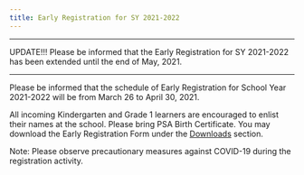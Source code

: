 ```yaml
---
title: Early Registration for SY 2021-2022
---
```


**************************************************************************************************************
UPDATE!!!
Please be informed that the Early Registration for SY 2021-2022 has been extended until the end of May, 2021.

**************************************************************************************************************

Please be informed that the schedule of Early Registration for School Year 2021-2022 will be from March 26 to April 30, 2021.

All incoming Kindergarten and Grade 1 learners are encouraged to enlist their names at the school. Please bring PSA Birth Certificate.  You may download the Early Registration Form under the [Downloads](/Downloads.html) section.

Note: Please observe precautionary measures against COVID-19 during the registration activity. 